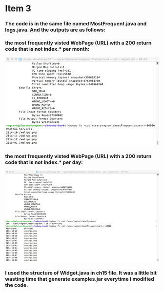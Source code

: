 Item 3
====================
### The code is in the same file named MostFrequent.java and logs.java. And the outputs are as follows:
  
### the most frequently visted WebPage (URL) with a 200 return code that is not index.* per month:
 ![image](https://github.com/sliu102/ITMD521/blob/master/week13/item3/per_month.jpeg)
### the most frequently visted WebPage (URL) with a 200 return code that is not index.* per day:
![image](https://github.com/sliu102/ITMD521/blob/master/week13/item3/per_day.jpeg)

### I used the structure of Widget.java in ch15 file. It was a little bit wasting time that generate examples.jar everytime I modified the code.
